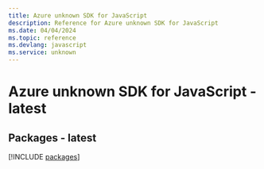 ```yaml
---
title: Azure unknown SDK for JavaScript
description: Reference for Azure unknown SDK for JavaScript
ms.date: 04/04/2024
ms.topic: reference
ms.devlang: javascript
ms.service: unknown
---
```

# Azure unknown SDK for JavaScript - latest
## Packages - latest
[!INCLUDE [packages](unknown-index.md)]